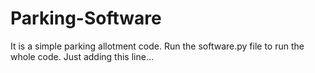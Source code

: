# Parking-Software
It is a simple parking allotment code.
Run the software.py file to run the whole code.
Just adding this line...
